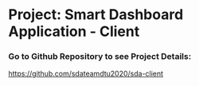 # Project: Smart Dashboard Application - Client

### Go to Github Repository to see Project Details:
https://github.com/sdateamdtu2020/sda-client
